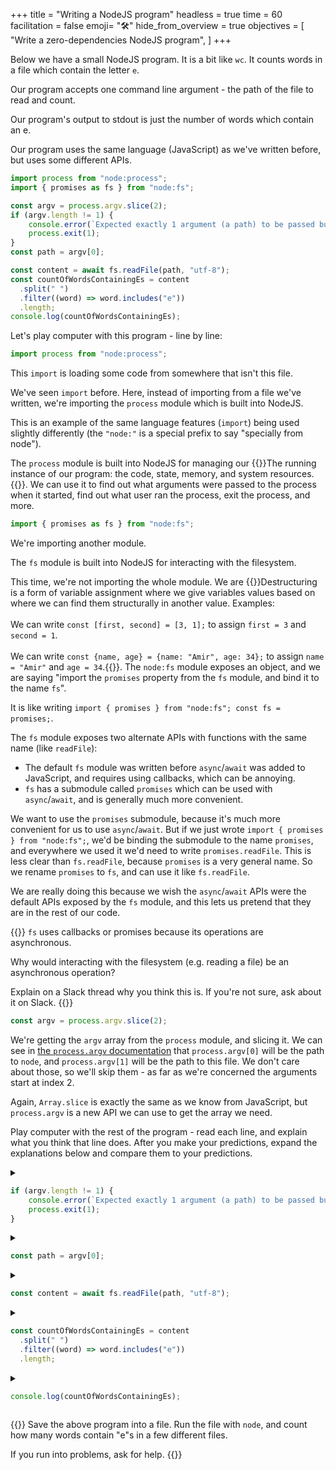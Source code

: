 +++
title = "Writing a NodeJS program"
headless = true
time = 60
facilitation = false
emoji= "🛠️"
hide_from_overview = true
objectives = [
    "Write a zero-dependencies NodeJS program",
]
+++

Below we have a small NodeJS program. It is a bit like `wc`. It counts words in a file which contain the letter `e`.

Our program accepts one command line argument - the path of the file to read and count.

Our program's output to stdout is just the number of words which contain an e.

Our program uses the same language (JavaScript) as we've written before, but uses some different APIs.

```js
import process from "node:process";
import { promises as fs } from "node:fs";

const argv = process.argv.slice(2);
if (argv.length != 1) {
    console.error(`Expected exactly 1 argument (a path) to be passed but got ${argv.length}.`);
    process.exit(1);
}
const path = argv[0];

const content = await fs.readFile(path, "utf-8");
const countOfWordsContainingEs = content
  .split(" ")
  .filter((word) => word.includes("e"))
  .length;
console.log(countOfWordsContainingEs);
```

Let's play computer with this program - line by line:

```js
import process from "node:process";
```

This `import` is loading some code from somewhere that isn't this file.

We've seen `import` before. Here, instead of importing from a file we've written, we're importing the `process` module which is built into NodeJS.

This is an example of the same language features (`import`) being used slightly differently (the `"node:"` is a special prefix to say "specially from node").

The `process` module is built into NodeJS for managing our {{<tooltip text="process" title="Process">}}The running instance of our program: the code, state, memory, and system resources.{{</tooltip>}}. We can use it to find out what arguments were passed to the process when it started, find out what user ran the process, exit the process, and more.

```js
import { promises as fs } from "node:fs";
```

We're importing another module.

The `fs` module is built into NodeJS for interacting with the filesystem.

This time, we're not importing the whole module. We are {{<tooltip text="destructuring" title="Destructuring">}}Destructuring is a form of variable assignment where we give variables values based on where we can find them structurally in another value. Examples:<br /><br />We can write `const [first, second] = [3, 1];` to assign `first = 3` and `second = 1`.<br /><br />We can write `const {name, age} = {name: "Amir", age: 34};` to assign `name = "Amir"` and `age = 34`.{{</tooltip>}}. The `node:fs` module exposes an object, and we are saying "import the `promises` property from the `fs` module, and bind it to the name `fs`".

It is like writing `import { promises } from "node:fs"; const fs = promises;`.

The `fs` module exposes two alternate APIs with functions with the same name (like `readFile`):
* The default `fs` module was written before `async`/`await` was added to JavaScript, and requires using callbacks, which can be annoying.
* `fs` has a submodule called `promises` which can be used with `async`/`await`, and is generally much more convenient.

We want to use the `promises` submodule, because it's much more convenient for us to use `async`/`await`. But if we just wrote `import { promises } from "node:fs";`, we'd be binding the submodule to the name `promises`, and everywhere we used it we'd need to write `promises.readFile`. This is less clear than `fs.readFile`, because `promises` is a very general name. So we rename `promises` to `fs`, and can use it like `fs.readFile`.

We are really doing this because we wish the `async`/`await` APIs were the default APIs exposed by the `fs` module, and this lets us pretend that they are in the rest of our code.

{{<note type="🧠 Think">}}
`fs` uses callbacks or promises because its operations are asynchronous.

Why would interacting with the filesystem (e.g. reading a file) be an asynchronous operation?

Explain on a Slack thread why you think this is. If you're not sure, ask about it on Slack.
{{</note>}}

```js
const argv = process.argv.slice(2);
```

We're getting the `argv` array from the `process` module, and slicing it. We can see in [the `process.argv` documentation](https://nodejs.org/api/process.html#processargv) that `process.argv[0]` will be the path to `node`, and `process.argv[1]` will be the path to this file. We don't care about those, so we'll skip them - as far as we're concerned the arguments start at index 2.

Again, `Array.slice` is exactly the same as we know from JavaScript, but `process.argv` is a new API we can use to get the array we need.

Play computer with the rest of the program - read each line, and explain what you think that line does. After you make your predictions, expand the explanations below and compare them to your predictions.

<details>
<summary>

```js
if (argv.length != 1) {
    console.error(`Expected exactly 1 argument (a path) to be passed but got ${argv.length}.`);
    process.exit(1);
}
```
</summary>
We always expect our program to be given exactly one argument. Here we check this using an `if` statement, just like we've seen before.

`console.error` writes a message to stderr (which is where error messages should go).

`process.exit` is a function which, when called, will stop our program running. Passing a non-zero number to it indicates that our program did not succeed. We can read more about it in the official NodeJS documentation for the `process` module.

</details>

<details>
<summary>

```js
const path = argv[0];
```
</summary>

Giving a useful name to our argument.
</details>

<details>
<summary>

```js
const content = await fs.readFile(path, "utf-8");
```
</summary>

Reading the file at the path passed as an argument. We're using the `fs` module here from `node`, but everything else is just JavaScript - declaring a variable, using `await` because `fs.promises.readFile` is an `async` function, calling a function.

You can read more about this in [the documentation for `fs.promises.readFile`](https://nodejs.org/api/fs.html#fspromisesreadfilepath-options).
</details>

<details>
<summary>

```js
const countOfWordsContainingEs = content
  .split(" ")
  .filter((word) => word.includes("e"))
  .length;
```
</summary>

Just some regular JavaScript. Taking a string, splitting it into an array, filtering the array, searching strings to see if they contain any e characters, and getting the length of an array.
</details>

<details>
<summary>

```js
console.log(countOfWordsContainingEs);
```
</summary>

`console.log` in a NodeJS environment logs to stdout, so this outputs our result to stdout.
</details>

{{<note type="Exercise">}}
Save the above program into a file. Run the file with `node`, and count how many words contain "e"s in a few different files.

If you run into problems, ask for help.
{{</note>}}

